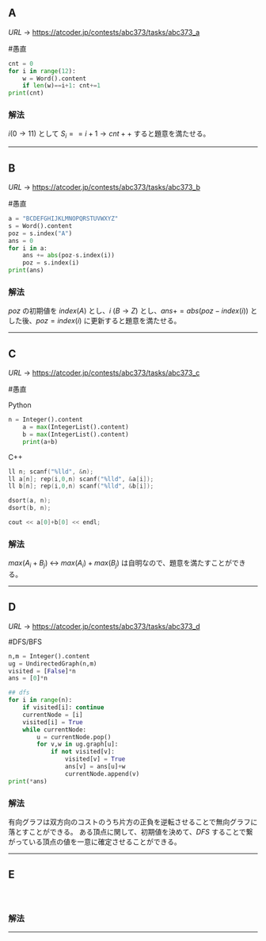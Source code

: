 ## A

$URL\:\to$ https://atcoder.jp/contests/abc373/tasks/abc373_a

#愚直 

```python
cnt = 0
for i in range(12):
	w = Word().content
	if len(w)==i+1: cnt+=1
print(cnt)
```

### 解法

$i(0\to11)$ として $S_{i}==i+1 \to cnt++$ すると題意を満たせる。

---

## B

$URL\:\to$ https://atcoder.jp/contests/abc373/tasks/abc373_b

#愚直 

```python
a = "BCDEFGHIJKLMNOPQRSTUVWXYZ"
s = Word().content
poz = s.index("A")
ans = 0
for i in a:
	ans += abs(poz-s.index(i))
	poz = s.index(i)
print(ans)
```

### 解法

$poz$ の初期値を $index(A)$ とし、$i\:(B\to Z)$ とし、$ans+=abs(poz-index(i))$ とした後、$poz=index(i)$ に更新すると題意を満たせる。

---

## C

$URL\:\to$ https://atcoder.jp/contests/abc373/tasks/abc373_c

#愚直 

Python
```python
n = Integer().content
    a = max(IntegerList().content)
    b = max(IntegerList().content)
    print(a+b)
```

C++
```cpp
ll n; scanf("%lld", &n);
ll a[n]; rep(i,0,n) scanf("%lld", &a[i]);
ll b[n]; rep(i,0,n) scanf("%lld", &b[i]);

dsort(a, n);
dsort(b, n);

cout << a[0]+b[0] << endl;
```

### 解法

$max(A_{i}+B_{j})\:\longleftrightarrow\:max(A_{i})+max(B_{j})$ は自明なので、題意を満たすことができる。

---

## D

$URL\:\to$ https://atcoder.jp/contests/abc373/tasks/abc373_d

#DFS/BFS 

```python
n,m = Integer().content
ug = UndirectedGraph(n,m)
visited = [False]*n
ans = [0]*n

## dfs
for i in range(n):
	if visited[i]: continue
	currentNode = [i]
	visited[i] = True
	while currentNode:
		u = currentNode.pop()
		for v,w in ug.graph[u]:
			if not visited[v]:
				visited[v] = True
				ans[v] = ans[u]+w
				currentNode.append(v)
print(*ans)
```

### 解法

有向グラフは双方向のコストのうち片方の正負を逆転させることで無向グラフに落とすことができる。
ある頂点に関して、初期値を決めて、$DFS$ することで繋がっている頂点の値を一意に確定させることができる。

---

## E
#

```python

```

### 解法



---
